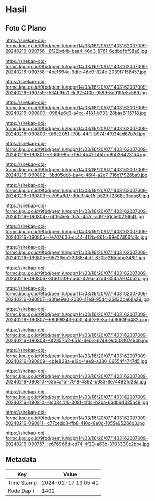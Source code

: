 # Hasil

## Foto C Plano

https://sirekap-obj-formc.kpu.go.id/9fbd/pemilu/pdpr/14/03/16/20/07/1403162007009-20240216-090756--6f22bd4b-baa4-46d3-8761-6cdbdfbf98a6.jpg

https://sirekap-obj-formc.kpu.go.id/9fbd/pemilu/pdpr/14/03/16/20/07/1403162007009-20240216-090758--4bc1694c-9dfe-46e9-824e-2039f7158457.jpg

https://sirekap-obj-formc.kpu.go.id/9fbd/pemilu/pdpr/14/03/16/20/07/1403162007009-20240216-090759--534b9b7f-6c92-4f0b-9569-8c919fe5c589.jpg

https://sirekap-obj-formc.kpu.go.id/9fbd/pemilu/pdpr/14/03/16/20/07/1403162007009-20240216-090800--0984e6d3-a4cc-4181-b733-28baa6115718.jpg

https://sirekap-obj-formc.kpu.go.id/9fbd/pemilu/pdpr/14/03/16/20/07/1403162007009-20240216-090800--0f6c2051-f70b-44f1-b974-4f934cd67b7d.jpg

https://sirekap-obj-formc.kpu.go.id/9fbd/pemilu/pdpr/14/03/16/20/07/1403162007009-20240216-090801--e1d6998b-719d-4b41-bf5b-d8b0264231d4.jpg

https://sirekap-obj-formc.kpu.go.id/9fbd/pemilu/pdpr/14/03/16/20/07/1403162007009-20240216-090802--3bd05dc8-ba4c-46f4-a2e7-716e17926ba9.jpg

https://sirekap-obj-formc.kpu.go.id/9fbd/pemilu/pdpr/14/03/16/20/07/1403162007009-20240216-090803--c709a6d7-90d3-4e15-b529-f2368e35db69.jpg

https://sirekap-obj-formc.kpu.go.id/9fbd/pemilu/pdpr/14/03/16/20/07/1403162007009-20240216-090804--74f9c5e5-f67c-4a7c-ad91-51c5e02f6641.jpg

https://sirekap-obj-formc.kpu.go.id/9fbd/pemilu/pdpr/14/03/16/20/07/1403162007009-20240216-090805--7e707606-cc44-412b-861c-99e07d06fc3c.jpg

https://sirekap-obj-formc.kpu.go.id/9fbd/pemilu/pdpr/14/03/16/20/07/1403162007009-20240216-090805--95729db1-3088-4cff-8705-216dbbc348f1.jpg

https://sirekap-obj-formc.kpu.go.id/9fbd/pemilu/pdpr/14/03/16/20/07/1403162007009-20240216-090806--3f601af9-cb6d-42ea-a2d4-354a7e04052c.jpg

https://sirekap-obj-formc.kpu.go.id/9fbd/pemilu/pdpr/14/03/16/20/07/1403162007009-20240216-090807--a3fee9a0-2080-41e9-95d4-26d30ba68a29.jpg

https://sirekap-obj-formc.kpu.go.id/9fbd/pemilu/pdpr/14/03/16/20/07/1403162007009-20240216-090807--68d99343-5b3f-4af3-8e3a-5b60619d482a.jpg

https://sirekap-obj-formc.kpu.go.id/9fbd/pemilu/pdpr/14/03/16/20/07/1403162007009-20240216-090808--6f2857b2-651c-4e03-b749-9d008167c64b.jpg

https://sirekap-obj-formc.kpu.go.id/9fbd/pemilu/pdpr/14/03/16/20/07/1403162007009-20240216-090809--cb1e828a-e13c-4ee9-a380-06554f4747d5.jpg

https://sirekap-obj-formc.kpu.go.id/9fbd/pemilu/pdpr/14/03/16/20/07/1403162007009-20240216-090810--e354a1bf-7918-4392-b983-8e74482fd28a.jpg

https://sirekap-obj-formc.kpu.go.id/9fbd/pemilu/pdpr/14/03/16/20/07/1403162007009-20240216-090810--6c034410-308f-4fdc-b3ba-66db6d335a48.jpg

https://sirekap-obj-formc.kpu.go.id/9fbd/pemilu/pdpr/14/03/16/20/07/1403162007009-20240216-090811--c77cedc8-ffb8-410c-8e0d-1055e95266d3.jpg

https://sirekap-obj-formc.kpu.go.id/9fbd/pemilu/pdpr/14/03/16/20/07/1403162007009-20240216-090757--c676966d-cd74-4f20-a63b-3703330e2bbe.jpg


## Metadata

| Key        | Value               |
| ---------- | ------------------- |
| Time Stamp | 2024-02-17 13:05:41 |
| Kode Dapil | 1401                |



